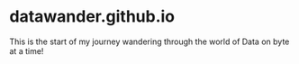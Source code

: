 # datawander.github.io
 This is the start of my journey wandering through the world of Data on byte at a time!
